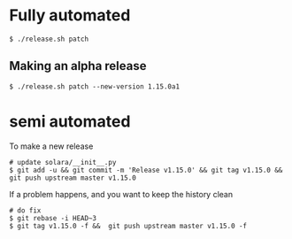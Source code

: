 
# Fully automated

    $ ./release.sh patch


## Making an alpha release


    $ ./release.sh patch --new-version 1.15.0a1


# semi automated
To make a new release
```
# update solara/__init__.py
$ git add -u && git commit -m 'Release v1.15.0' && git tag v1.15.0 && git push upstream master v1.15.0
```


If a problem happens, and you want to keep the history clean
```
# do fix
$ git rebase -i HEAD~3
$ git tag v1.15.0 -f &&  git push upstream master v1.15.0 -f
```
